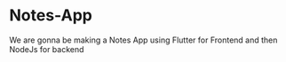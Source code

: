 # Notes-App

We are gonna be making a Notes App using Flutter for Frontend and then NodeJs for backend
